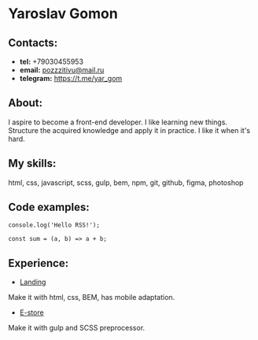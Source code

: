 # Yaroslav Gomon

## Contacts:

- **tel:** +79030455953
- **email:**  pozzzitivu@mail.ru
- **telegram:** https://t.me/yar_gom

## About:

I aspire to become a front-end developer. I like learning new things. Structure the acquired knowledge and apply it in practice. I like it when it's hard.

## My skills:
html, css, javascript, scss, gulp, bem, npm, git, github, figma, photoshop

## Code examples:

`console.log('Hello RSS!');`

`const sum = (a, b) => a + b;`

## Experience:

- [Landing](http://k90304h6.beget.tech/)

Make it with html, css, BEM, has mobile adaptation.

- [E-store](http://12.k90304h6.beget.tech/)

Make it with gulp and SCSS preprocessor.